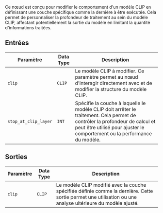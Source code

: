 Ce nœud est conçu pour modifier le comportement d'un modèle CLIP en définissant une couche spécifique comme la dernière à être exécutée. Cela permet de personnaliser la profondeur de traitement au sein du modèle CLIP, affectant potentiellement la sortie du modèle en limitant la quantité d'informations traitées.

## Entrées

| Paramètre            | Data Type | Description |
|---------------------|--------------|-------------|
| `clip`               | `CLIP`      | Le modèle CLIP à modifier. Ce paramètre permet au nœud d'interagir directement avec et de modifier la structure du modèle CLIP. |
| `stop_at_clip_layer` | `INT`       | Spécifie la couche à laquelle le modèle CLIP doit arrêter le traitement. Cela permet de contrôler la profondeur de calcul et peut être utilisé pour ajuster le comportement ou la performance du modèle. |

## Sorties

| Paramètre | Data Type | Description |
|-----------|-------------|-------------|
| `clip`    | `CLIP`      | Le modèle CLIP modifié avec la couche spécifiée définie comme la dernière. Cette sortie permet une utilisation ou une analyse ultérieure du modèle ajusté. |
